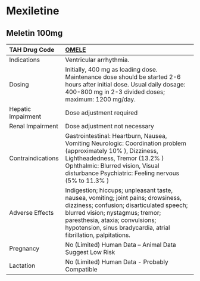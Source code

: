 # Mexiletine

## Meletin 100mg

| TAH Drug Code      | [OMELE](https://www.tahsda.org.tw/drugs/hissearch.php?drug_code=OMELE)                                                                                                                                                                                                  |
|:-------------------|:------------------------------------------------------------------------------------------------------------------------------------------------------------------------------------------------------------------------------------------------------------------------|
| Indications        | Ventricular arrhythmia.                                                                                                                                                                                                                                                 |
| Dosing             | Initially, 400 mg as loading dose. Maintenance dose should be started 2-6 hours after initial dose. Usual daily dosage: 400-800 mg in 2-3 divided doses; maximum: 1200 mg/day.                                                                                          |
| Hepatic Impairment | Dose adjustment required                                                                                                                                                                                                                                                |
| Renal Impairment   | Dose adjustment not necessary                                                                                                                                                                                                                                           |
| Contraindications  | Gastrointestinal: Heartburn, Nausea, Vomiting Neurologic: Coordination problem (approximately 10% ), Dizziness, Lightheadedness, Tremor (13.2% ) Ophthalmic: Blurred vision, Visual disturbance Psychiatric: Feeling nervous (5% to 11.3% )                             |
| Adverse Effects    | Indigestion; hiccups; unpleasant taste, nausea, vomiting; joint pains; drowsiness, dizziness; confusion; disarticulated speech; blurred vision; nystagmus; tremor; paresthesia, ataxia; convulsions; hypotension, sinus bradycardia, atrial fibrillation, palpitations. |
| Pregnancy          | No (Limited) Human Data – Animal Data Suggest Low Risk                                                                                                                                                                                                                  |
| Lactation          | No (Limited) Human Data - Probably Compatible                                                                                                                                                                                                                           |

